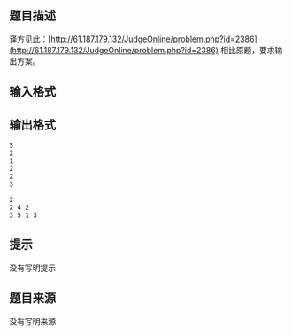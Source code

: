 


## 题目描述
译方见此：[http://61.187.179.132/JudgeOnline/problem.php?id=2386](http://61.187.179.132/JudgeOnline/problem.php?id=2386)
相比原题，要求输出方案。
## 输入格式
## 输出格式

```input1
5
2
1
2
2
3

```

```output1
2
2 4 2
3 5 1 3
```

## 提示
没有写明提示
## 题目来源
没有写明来源


